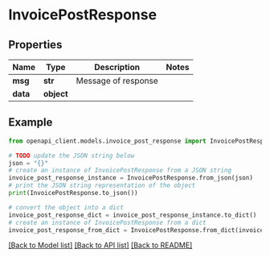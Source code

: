 # InvoicePostResponse


## Properties

Name | Type | Description | Notes
------------ | ------------- | ------------- | -------------
**msg** | **str** | Message of response | 
**data** | **object** |  | 

## Example

```python
from openapi_client.models.invoice_post_response import InvoicePostResponse

# TODO update the JSON string below
json = "{}"
# create an instance of InvoicePostResponse from a JSON string
invoice_post_response_instance = InvoicePostResponse.from_json(json)
# print the JSON string representation of the object
print(InvoicePostResponse.to_json())

# convert the object into a dict
invoice_post_response_dict = invoice_post_response_instance.to_dict()
# create an instance of InvoicePostResponse from a dict
invoice_post_response_from_dict = InvoicePostResponse.from_dict(invoice_post_response_dict)
```
[[Back to Model list]](../README.md#documentation-for-models) [[Back to API list]](../README.md#documentation-for-api-endpoints) [[Back to README]](../README.md)


